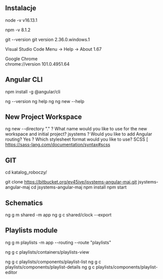 
## Instalacje 

node -v
v16.13.1

npm -v
8.1.2

git --version
git version 2.36.0.windows.1

Visual Studio Code
Menu -> Help -> About
1.67

Google Chrome	
chrome://version
101.0.4951.64

## Angular CLI

npm install -g @angular/cli

ng --version
ng help 
ng
ng new --help

## New Project Workspace
ng new --directory "." 
? What name would you like to use for the new workspace and initial project? jsystems
? Would you like to add Angular routing? Yes
? Which stylesheet format would you like to use? SCSS   [ https://sass-lang.com/documentation/syntax#scss       


## GIT 
cd katalog_roboczy/

git clone https://bitbucket.org/ev45ive/jsystems-angular-maj.git jsystems-angular-maj
cd jsystems-angular-maj
npm install
npm start


## Schematics 

ng g m shared -m app
ng g c shared/clock --export

## Playlists module

ng g m playlists -m app --routing --route "playlists"

ng g c playlists/containers/playlists-view

ng g c playlists/components/playlist-list
ng g c playlists/components/playlist-details
ng g c playlists/components/playlist-editor

